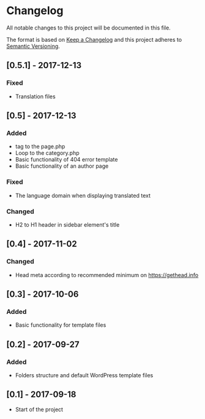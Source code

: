  # Changelog
All notable changes to this project will be documented in this file.

The format is based on [Keep a Changelog](http://keepachangelog.com/en/1.0.0/)
and this project adheres to [Semantic Versioning](http://semver.org/spec/v2.0.0.html).

## [0.5.1] - 2017-12-13
### Fixed
- Translation files

## [0.5] - 2017-12-13
### Added
- <main> tag to the page.php
- Loop to the category.php
- Basic functionality of 404 error template
- Basic functionality of an author page
### Fixed
- The language domain when displaying translated text
### Changed
- H2 to H1 header in sidebar element's title

## [0.4] - 2017-11-02
### Changed
- Head meta according to recommended minimum on https://gethead.info

## [0.3] - 2017-10-06
### Added
- Basic functionality for template files

## [0.2] - 2017-09-27
### Added
- Folders structure and default WordPress template files

## [0.1] - 2017-09-18
- Start of the project

